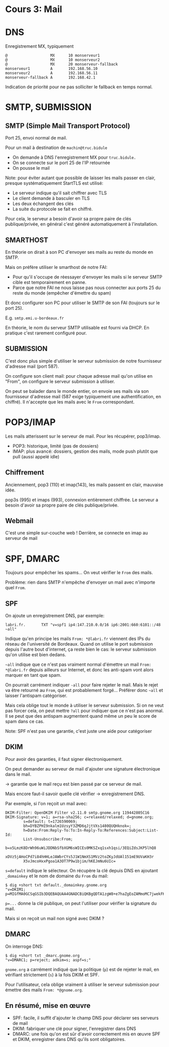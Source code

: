 Cours 3: Mail
=============

# DNS

Enregistrement MX, typiquement

```dns zone
@                   MX      10 monserveur1
@                   MX      10 monserveur2
@                   MX      20 monserveur-fallback
monserveur1         A       192.168.56.10
monserveur2         A       192.168.56.11
monserveur-fallback A       192.168.42.1
```

Indication de priorité pour ne pas solliciter le fallback en temps normal.

# SMTP, SUBMISSION

## SMTP (Simple Mail Transport Protocol)

Port 25, envoi normal de mail.

Pour un mail à destination de `machin@truc.bidule`
* On demande à DNS l'enregistrement MX pour `truc.bidule.`
* On se connecte sur le port 25 de l'IP retournée
* On pousse le mail

Note: pour éviter autant que possible de laisser les mails passer en clair,
presque systématiquement StartTLS est utilisé:

* Le serveur indique qu'il sait chiffrer avec TLS
* Le client demande à basculer en TLS
* Les deux échangent des clés
* La suite du protocole se fait en chiffré.

Pour cela, le serveur a besoin d'avoir sa propre paire de clés
publique/privée, en général c'est généré automatiquement à
l'installation.

## SMARTHOST

En théorie on dirait à son PC d'envoyer ses mails au reste du monde en SMTP.

Mais on préfère utiliser le smarthost de notre FAI:

* Pour qu'il s'occupe de réessayer d'envoyer les mails si le serveur SMTP cible est temporairement en panne.
* Parce que notre FAI ne nous laisse pas nous connecter aux ports 25 du reste du monde (empêcher d'émettre du spam)

Et donc configurer son PC pour utiliser le SMTP de son FAI (toujours sur le port 25).

E.g. `smtp.emi.u-bordeaux.fr`

En théorie, le nom du serveur SMTP utilisable est fourni via DHCP. En pratique
c'est rarement configuré pour.

## SUBMISSION

C'est donc plus simple d'utiliser le serveur submission de notre fournisseur d'adresse mail (port 587).

On configure son client mail: pour chaque adresse mail qu'on utilise en "From", on configure le serveur submission à utiliser.

On peut se balader dans le monde entier, on envoie ses mails via son fournisseur d'adresse mail (587 exige typiquement une authentification, en chiffré). Il n'accepte que les mails avec le `From` correspondant.

# POP3/IMAP

Les mails atterissent sur le serveur de mail. Pour les récupérer, pop3/imap.

* POP3: historique, limité (pas de dossiers)
* IMAP: plus avancé: dossiers, gestion des mails, mode push plutôt que pull (aussi appelé idle)

## Chiffrement

Anciennement, pop3 (110) et imap(143), les mails passent en clair, mauvaise idée.

pop3s (995) et imaps (993), connexion entièrement chiffrée. Le serveur a besoin d'avoir sa propre paire de clés publique/privée.

## Webmail

C'est une simple sur-couche web ! Derrière, se connecte en imap au serveur de
mail

# SPF, DMARC

Toujours pour empêcher les spams... On veut vérifier le `From` des mails.

Problème: rien dans SMTP n'empêche d'envoyer un mail avec n'importe quel `From`.

## SPF

On ajoute un enregistrement DNS, par exemple:

```
labri.fr.		TXT	"v=spf1 ip4:147.210.0.0/16 ip6:2001:660:6101::/48 ~all"
```

Indique qu'en principe les mails `From: *@labri.fr` viennent des IPs du réseau
de l'université de Bordeaux. Quand on utilise le port submission depuis l'autre
bout d'internet, ça reste bien le cas: le serveur submission qu'on utilise est
bien dedans.

`~all` indique que ce n'est pas vraiment normal d'émettre un mail `From:
*@labri.fr` depuis ailleurs sur Internet, et donc les anti-spam vont alors
marquer en tant que spam.

On pourrait carrément indiquer `-all` pour faire rejeter le mail. Mais le rejet va être retourné au `From`, qui est probablement forgé... Préférer donc `~all` et laisser l'antispam catégoriser.

Mais cela oblige tout le monde à utiliser le serveur submission. Si on ne veut pas forcer cela, on peut mettre `?all` pour indiquer que ce n'est pas anormal. Il se peut que des antispam augmentent quand même un peu le score de spam dans ce cas.

Note: SPF n'est pas une garantie, c'est juste une aide pour catégoriser

## DKIM

Pour avoir des garanties, il faut signer électroniquement.

On peut demander au serveur de mail d'ajouter une signature électronique dans le mail.

-> garantie que le mail reçu est bien passé par ce serveur de mail.

Mais encore faut-il savoir quelle clé vérifier -> enregistrement DNS.

Par exemple, si l'on reçoit un mail avec:

```
DKIM-Filter: OpenDKIM Filter v2.11.0 smtp.gnome.org 119442805C16
DKIM-Signature: v=1; a=rsa-sha256; c=relaxed/relaxed; d=gnome.org;
        s=default; t=1726590069;
        bh=DYBZPHI9nkalm1UzsyY3ZMD6qJjtVXs1480QUQHknok=;
        h=Date:From:Reply-To:To:In-Reply-To:References:Subject:List-Id:
        List-Unsubscribe:From;
        b=x5LmzK8DrWh96uWiJDDNbSfbXGM6sWICEs0MKSZxq1sxh1qsi/3EQiZdsJKP5lhQ8
        xDVz5jAHoCPd7i84hHHLeJAWbrCYs5J1W1NmXS1MVz2toZKyJdUAl151mE9UVaKH3r
        X5vJmcoHxxPgoa1A3OT7P9w1bjim/hKEJmNu6UIc=
```

`s=default` indique le sélecteur. On récupère la clé depuis DNS en ajoutant `_domainkey` et le nom de domaine du `From` du mail:

```shell
$ dig +short txt default._domainkey.gnome.org
"v=DKIM1; p=MIGfMA0GCSqGSIb3DQEBAQUAA4GNADCBiQKBgQDTA1zgW8+e7haZgEoZAMmoMC7jwekFKv6AV7OQbsOKLpAnLivyVUbFe5Rg9MwIRDL2D5fBaItjDojgpZJlr8lPLEcB8R5eGj7rKSUAgd0ufSoV+rmYbQGu0+A3Kuz/ynJCmw86K3UrjqMW/YHGAv4Jg/+Dx2e0cUKbJu43fvgZ6QIDAQAB"
```

`p=...` donne la clé publique, on peut l'utiliser pour vérifier la signature du mail.

Mais si on reçoit un mail non signé avec DKIM ?

## DMARC

On interroge DNS:

```shell
$ dig +short txt _dmarc.gnome.org
"v=DMARC1; p=reject; adkim=s; aspf=s;"
```

`gnome.org` a carrément indiqué que la politique (`p`) est de rejeter le mail, en vérifiant strictement (`s`) à la fois DKIM et SPF.

Pour l'utilisateur, cela oblige vraiment à utiliser le serveur submission pour émettre des mails `From: *@gnome.org`.

## En résumé, mise en œuvre

* SPF: facile, il suffit d'ajouter le champ DNS pour déclarer ses serveurs de mail
* DKIM: fabriquer une clé pour signer, l'enregistrer dans DNS
* DMARC: une fois qu'on est sûr d'avoir correctement mis en œuvre SPF et DKIM, enregistrer dans DNS qu'ils sont obligatoires.
